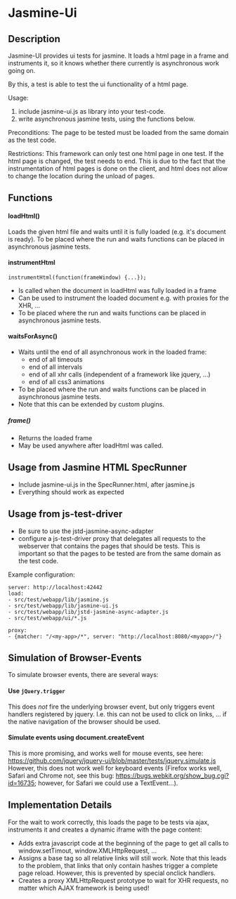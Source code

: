 Jasmine-Ui
=====================

Description
-------------

Jasmine-UI provides ui tests for jasmine. It loads a html page in a frame and instruments it,
so it knows whether there currently is asynchronous work going on.

By this, a test is able to test the ui functionality of a html page.

Usage:

1. include jasmine-ui.js as library into your test-code.
2. write asynchronous jasmine tests, using the functions below.

Preconditions:
The page to be tested must be loaded from the same domain as the test code.

Restrictions:
This framework can only test one html page in one test. If the html page is changed,
the test needs to end. This is due to the fact that the instrumentation of html pages
is done on the client, and html does not allow to change the location during the unload
of pages.

Functions
-----------

#### loadHtml(<your-html-file>)
Loads the given html file and waits until it is fully loaded (e.g. it's document is ready).
To be placed where the run and waits functions can be placed in asynchronous jasmine tests.

#### instrumentHtml
`instrumentHtml(function(frameWindow) {...});`

* Is called when the document in loadHtml was fully loaded in a frame
* Can be used to instrument the loaded document e.g. with proxies for the XHR, ...
* To be placed where the run and waits functions can be placed in asynchronous jasmine tests.

#### waitsForAsync()
* Waits until the end of all asynchronous work in the loaded frame:
    * end of all timeouts
    * end of all intervals
    * end of all xhr calls (independent of a framework like jquery, ...)
    * end of all css3 animations
* To be placed where the run and waits functions can be placed in asynchronous jasmine tests.
* Note that this can be extended by custom plugins.

##### frame()
* Returns the loaded frame
* May be used anywhere after loadHtml was called.

Usage from Jasmine HTML SpecRunner
------------
* Include jasmine-ui.js in the SpecRunner.html, after jasmine.js
* Everything should work as expected

Usage from js-test-driver
--------------
* Be sure to use the jstd-jasmine-async-adapter
* configure a js-test-driver proxy that delegates all requests to the webserver that contains
  the pages that should be tests. This is important so that the pages to be tested are
  from the same domain as the test code.

Example configuration:


    server: http://localhost:42442
    load:
    - src/test/webapp/lib/jasmine.js
    - src/test/webapp/lib/jasmine-ui.js
    - src/test/webapp/lib/jstd-jasmine-async-adapter.js
    - src/test/webapp/ui/*.js

    proxy:
    - {matcher: "/<my-app>/*", server: "http://localhost:8080/<myapp>/"}





Simulation of Browser-Events
-------

To simulate browser events, there are several ways:

#### Use `jQuery.trigger`
This does _not_ fire the underlying browser event, but only triggers
event handlers registered by jquery. I.e. this can not be used to click on links, ... if the
native navigation of the browser should be used.

#### Simulate events using document.createEvent
This is more promising, and works well for mouse events, see here:
https://github.com/jquery/jquery-ui/blob/master/tests/jquery.simulate.js
However, this does not work well for keyboard events (Firefox works well, Safari and Chrome not,
see this bug: https://bugs.webkit.org/show_bug.cgi?id=16735; however, for Safari we could use a TextEvent...).


Implementation Details
-----------
For the wait to work correctly, this loads the page to be tests via ajax,
instruments it and creates a dynamic iframe with the page content:

- Adds extra javascript code at the beginning of the page to
  get all calls to window.setTimout, window.XMLHttpRequest, ...
- Assigns a base tag so all relative links will still work. Note that this
  leads to the problem, that links that only contain hashes trigger a complete
  page reload. However, this is prevented by special onclick handlers.
- Creates a proxy XMLHttpRequest prototype to wait for XHR requests, no matter
  which AJAX framework is being used!